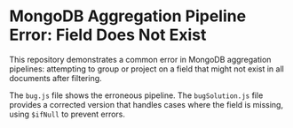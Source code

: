 # MongoDB Aggregation Pipeline Error: Field Does Not Exist

This repository demonstrates a common error in MongoDB aggregation pipelines: attempting to group or project on a field that might not exist in all documents after filtering.

The `bug.js` file shows the erroneous pipeline. The `bugSolution.js` file provides a corrected version that handles cases where the field is missing, using `$ifNull` to prevent errors.